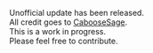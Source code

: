 Unofficial update has been released.<br> All credit goes to <a href="https://www.nexusmods.com/baldursgate3/mods/3986">CabooseSage</a>.<br>This is a work in progress.<br>Please feel free to contribute.
